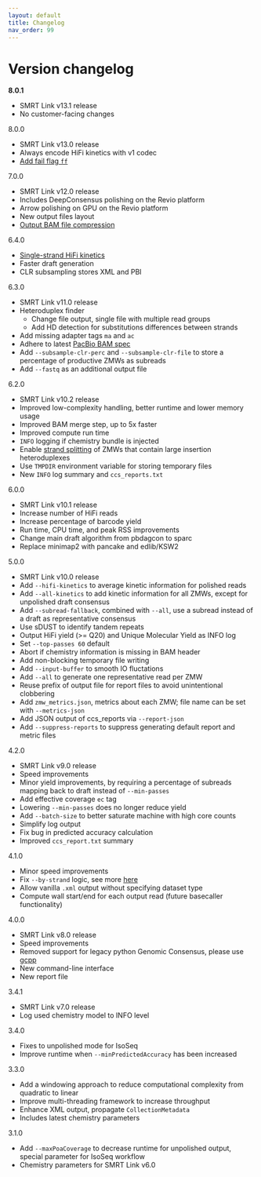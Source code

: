 ```yaml
---
layout: default
title: Changelog
nav_order: 99
---
```


# Version changelog

**8.0.1**
   * SMRT Link v13.1 release
   * No customer-facing changes

8.0.0
   * SMRT Link v13.0 release
   * Always encode HiFi kinetics with v1 codec
   * [Add fail flag `ff`](/faq/fail-reads)

7.0.0
   * SMRT Link v12.0 release
   * Includes DeepConsensus polishing on the Revio platform
   * Arrow polishing on GPU on the Revio platform
   * New output files layout
   * [Output BAM file compression](/faq/qv-binning)

6.4.0
   * [Single-strand HiFi kinetics](/faq/kinetics)
   * Faster draft generation
   * CLR subsampling stores XML and PBI

6.3.0
   * SMRT Link v11.0 release
   * Heteroduplex finder
      * Change file output, single file with multiple read groups
      * Add HD detection for substitutions differences between strands
   * Add missing adapter tags `ma` and `ac`
   * Adhere to latest [PacBio BAM spec](https://pacbiofileformats.readthedocs.io/)
   * Add `--subsample-clr-perc` and `--subsample-clr-file` to store a percentage of productive ZMWs as subreads
   * Add `--fastq` as an additional output file

6.2.0
   * SMRT Link v10.2 release
   * Improved low-complexity handling, better runtime and lower memory usage
   * Improved BAM merge step, up to 5x faster
   * Improved compute run time
   * `INFO` logging if chemistry bundle is injected
   * Enable [strand splitting](/faq/mode-heteroduplex-filtering) of ZMWs that contain large insertion heteroduplexes
   * Use `TMPDIR` environment variable for storing temporary files
   * New `INFO` log summary and `ccs_reports.txt`

6.0.0
   * SMRT Link v10.1 release
   * Increase number of HiFi reads
   * Increase percentage of barcode yield
   * Run time, CPU time, and peak RSS improvements
   * Change main draft algorithm from pbdagcon to sparc
   * Replace minimap2 with pancake and edlib/KSW2

5.0.0
   * SMRT Link v10.0 release
   * Add `--hifi-kinetics` to average kinetic information for polished reads
   * Add `--all-kinetics` to add kinetic information for all ZMWs, except for unpolished draft consensus
   * Add `--subread-fallback`, combined with `--all`, use a subread instead of a draft as representative consensus
   * Use sDUST to identify tandem repeats
   * Output HiFi yield (>= Q20) and Unique Molecular Yield as INFO log
   * Set `--top-passes 60` default
   * Abort if chemistry information is missing in BAM header
   * Add non-blocking temporary file writing
   * Add `--input-buffer` to smooth IO fluctations
   * Add `--all` to generate one representative read per ZMW
   * Reuse prefix of output file for report files to avoid unintentional clobbering
   * Add `zmw_metrics.json`, metrics about each ZMW; file name can be set with `--metrics-json`
   * Add JSON output of ccs_reports via `--report-json`
   * Add `--suppress-reports` to suppress generating default report and metric files

4.2.0
   * SMRT Link v9.0 release
   * Speed improvements
   * Minor yield improvements, by requiring a percentage of subreads mapping back to draft instead of `--min-passes`
   * Add effective coverage `ec` tag
   * Lowering `--min-passes` does no longer reduce yield
   * Add `--batch-size` to better saturate machine with high core counts
   * Simplify log output
   * Fix bug in predicted accuracy calculation
   * Improved `ccs_report.txt` summary

4.1.0
   * Minor speed improvements
   * Fix `--by-strand` logic, see more [here](https://ccs.how/faq/mode-by-strand)
   * Allow vanilla `.xml` output without specifying dataset type
   * Compute wall start/end for each output read (future basecaller functionality)

4.0.0
   * SMRT Link v8.0 release
   * Speed improvements
   * Removed support for legacy python Genomic Consensus, please use [gcpp](https://github.com/PacificBiosciences/gcpp)
   * New command-line interface
   * New report file

3.4.1
   * SMRT Link v7.0 release
   * Log used chemistry model to INFO level

3.4.0
   * Fixes to unpolished mode for IsoSeq
   * Improve runtime when `--minPredictedAccuracy` has been increased

3.3.0
   * Add a windowing approach to reduce computational complexity from quadratic to linear
   * Improve multi-threading framework to increase throughput
   * Enhance XML output, propagate `CollectionMetadata`
   * Includes latest chemistry parameters

3.1.0
   * Add `--maxPoaCoverage` to decrease runtime for unpolished output, special parameter for IsoSeq workflow
   * Chemistry parameters for SMRT Link v6.0
